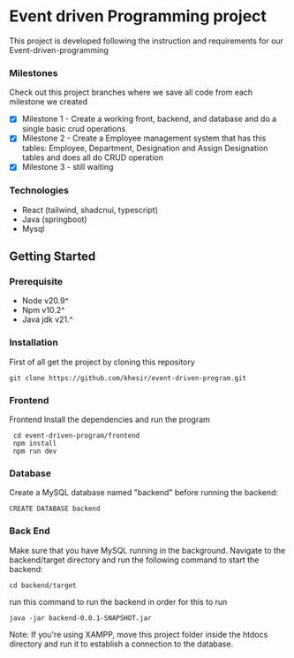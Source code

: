 # Event driven Programming project
This project is developed following the instruction and requirements for our Event-driven-programming

### Milestones
Check out this project branches where we save all code from each milestone we created
- [x] Milestone 1 - Create a working front, backend, and database and do a single basic crud operations
- [x] Milestone 2 - Create a Employee management system that has this tables: Employee, Department, Designation and Assign Designation tables and does all do CRUD operation
- [x] Milestone 3 - still waiting

### Technologies
- React (tailwind, shadcnui, typescript) 
- Java (springboot)
- Mysql
   
## Getting Started

### Prerequisite

- Node v20.9^
- Npm v10.2^
- Java jdk v21.^

### Installation 
First of all get the project by cloning this repository
```
git clone https://github.com/khesir/event-driven-program.git
```
### Frontend 
Frontend
Install the dependencies and run the program
```
 cd event-driven-program/frontend
 npm install
 npm run dev
```
### Database
Create a MySQL database named "backend" before running the backend:
```
CREATE DATABASE backend
```

### Back End
Make sure that you have MySQL running in the background. Navigate to the backend/target directory and run the following command to start the backend:
```
cd backend/target
```

run this command to run the backend in order for this to run
```
java -jar backend-0.0.1-SNAPSHOT.jar
```

Note: If you're using XAMPP, move this project folder inside the htdocs directory and run it to establish a connection to the database.
